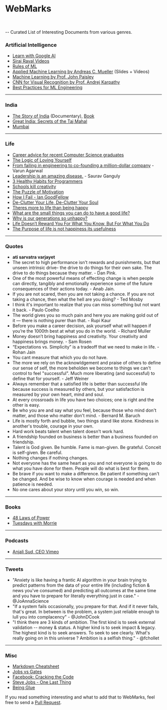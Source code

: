 # WebMarks
<br> 

-- Curated List of Interesting Documents from various genres.

### Artificial Intelligence

- [Learn with Google AI](https://ai.google/education/)
- [Siraj Raval Videos](https://www.youtube.com/channel/UCWN3xxRkmTPmbKwht9FuE5A/)
- [Rules of ML](https://developers.google.com/machine-learning/rules-of-ml/)
- [Applied Machine Learning by Andreas C. Mueller](http://www.cs.columbia.edu/~amueller/comsw4995s18/schedule/) (Slides + Videos)
- [Machine Learning by Prof. John Paisley](http://www.columbia.edu/~jwp2128/Teaching/W4721/Spring2017/W4721Spring2017.html)
- [CNN for Visual Recognition by Prof. Andrej Karpathy](http://cs231n.stanford.edu)
- [Best Practices for ML Engineering](http://martin.zinkevich.org/rules_of_ml/rules_of_ml.pdf)

<hr>

### India

- [The Story of India](https://www.amazon.com/The-Story-of-India/dp/B004DCNEQI) (Documentary), [Book](https://www.goodreads.com/book/show/1830876.The_Story_of_India)
- [Great India: Secrets of the Taj Mahal](https://www.amazon.com/Great-India-Secrets-Taj-Mahal/dp/B06XK47L17)
- [Mumbai](https://www.amazon.com/Vista-Point-Mumbai-Global-Television/dp/B002TCYU5S)

<hr>

### Life

- [Career advice for recent Computer Science graduates](https://huyenchip.com/2018/10/08/career-advice-recent-cs-graduates.html)
- [The Logic of Loving Yourself](https://www.ted.com/playlists/465/the_logic_of_loving_yourself)
- [From failing in engineering to co-founding a million-dollar company](https://www.youtube.com/watch?v=nMPqsjuXDmE) - Varun Agarwal
- [Leadership is an amazing disease.](https://economictimes.indiatimes.com/news/sports/leadership-is-an-amazing-disease-it-either-cures-you-or-kills-you-saurav-ganguly/articleshow/63150043.cms) - Saurav Ganguly
- [3 Healthy Habits for Programmers](https://dev.to/_patrickgod/3-healthy-habits-for-programmers-1dce)
- [Schools kill creativity](https://www.ted.com/talks/ken_robinson_says_schools_kill_creativity)
- [The Puzzle of Motivation](https://www.youtube.com/watch?v=rrkrvAUbU9Y)
- [How I Fail - Ian GoodFellow](http://www.veronikach.com/how-i-fail/how-i-fail-ian-goodfellow-phd14-computer-science/)
- [De-Clutter Your Life, De-Clutter Your Soul](https://www.goalcast.com/2017/06/30/declutter-your-life-declutter-your-soul/)
- [Theres more to life than being happy](https://www.ted.com/talks/emily_esfahani_smith_there_s_more_to_life_than_being_happy?utm_campaign=tedspread&utm_content=talk&utm_medium=referral&utm_source=tedcomshare&utm_term=social-science)
- [What are the small things you can do to have a good life?](http://qr.ae/TUIIf2)
- [Why is our generations so unhappy?](http://qr.ae/TUINTS)
- [Life Doesn’t Reward You For What You Know, But For What You Do](https://medium.com/thrive-global/life-doesnt-reward-you-for-what-you-know-but-for-what-you-do-f05b80e9c710)
- [The Purpose of life is not happiness its usefulness](https://medium.com/darius-foroux/the-purpose-of-life-is-not-happiness-its-usefulness-65064d0cdd59)

<hr>

### Quotes

- **ati sarvatra varjayet**
- The secret to high performance isn't rewards and punishments, but that unseen intrinsic drive- the drive to do things for their own sake. The drive to do things because they matter. - Dan Pink.
- One of the most powerful means of effecting change is when people can directly, tangibly and emotionally experience some of the future consequences of their actions today. - Anab Jain.
- If you are not scared, then you are not taking a chance. If you are not taking a chance, then what the hell are you doing? - Ted Mosby
- I think it's important to realize that you can miss something but not want it back. - Paulo Coelho
- The world gives you so much pain and here you are making gold out of it — there is nothing purer than that. - Rupi Kaur
- Before you make a career decision, ask yourself what will happen if you’re the 1000th best at what you do in the world. - Richard Muller
- Money doesn’t bring happiness and creativity. Your creativity and happiness brings money. - Sam Rosen
- “Expectations vs. Simplicity” is a tradeoff that we need to make in life. - Rohan Jain
- You cant measure that which you do not have.
- The more we rely on the acknowldgement and praise of others to define our sense of self, the more beholden we become to things we can't control to feel "successful". Much more liberating (and successful) to define that for yourself. - Jeff Weiner
- Always remember that a satisfied life is better than successful life because success is measured by others, but your satisfaction is measured by your own heart, mind and soul.
- At every crossroads in life you have two choices; one is right and the other is easy.
- Be who you are and say what you feel, because those who mind don't matter, and those who matter don't mind. - Bernard M. Baruch
- Life is mostly forth and bubble, two things stand like stone. Kindness in another's trouble, courage in your own.
- Hard work beats talent when talent doesn't work hard.
- A friendship founded on business is better than a business founded on friendship.
- Talent is God given. Be humble. Fame is man-given. Be grateful. Conceit is self-given. Be careful.
- Nothing changes if nothing changes.
- Not everyone has the same heart as you and not everyone is going to do what you have done for them. People will do what is best for them.
- Be brave if you want to make a difference. Be patient if something can't be changed. And be wise to know when courage is needed and when patience is needed.
- No one cares about your story until you win, so win.

<hr>

### Books

- [48 Laws of Power](https://www.amazon.com/48-Laws-Power-Robert-Greene/dp/0140280197)
- [Tuesdays with Morrie](https://en.wikipedia.org/wiki/Tuesdays_with_Morrie)

<hr>

### Podcasts 

- [Anjali Sud, CEO Vimeo](http://www.businessinsider.com/vimeo-anjali-sud-business-advice-2018-4)

<hr>

### Tweets

- "Anxiety is like having a frantic AI algorithm in your brain trying to predict patterns from the data of your entire life (including fiction & news you've consumed) and predicting all outcomes at the same time and you have to prepare for literally everything just in case." - @JoAnnaScience
- "If a system fails occasionally, you prepare for that. And if it never fails, that's great. In between is the problem, a system just reliable enough to lull you into complacency" - @JohnDCook
- "I think there are 3 kinds of ambition. The first kind is to seek external validation -- money & status. A higher kind is to seek impact & legacy. The highest kind is to seek answers. To seek to see clearly. What's really going on in this universe ? Ambition is a selfish thing." - @fchollet

<hr>

### Misc

- [Markdown Cheatsheet](https://github.com/adam-p/markdown-here/wiki/Markdown-Cheatsheet)
- [Jobs vs Gates](https://www.amazon.com/gp/video/detail/B077KBDWG1/)
- [Facebook: Cracking the Code](https://www.amazon.com/gp/video/detail/B06ZXSGZ51)
- [Steve Jobs - One Last Thing](https://www.amazon.com/gp/video/detail/B008WF9BZA)
- [Being Glue](https://www.slideshare.net/TanyaReilly/being-glue)


If you read something interesting and what to add that to WebMarks, feel free to send a [Pull Request](https://github.com/Dharamsitejas/WebMarks/pulls). 
